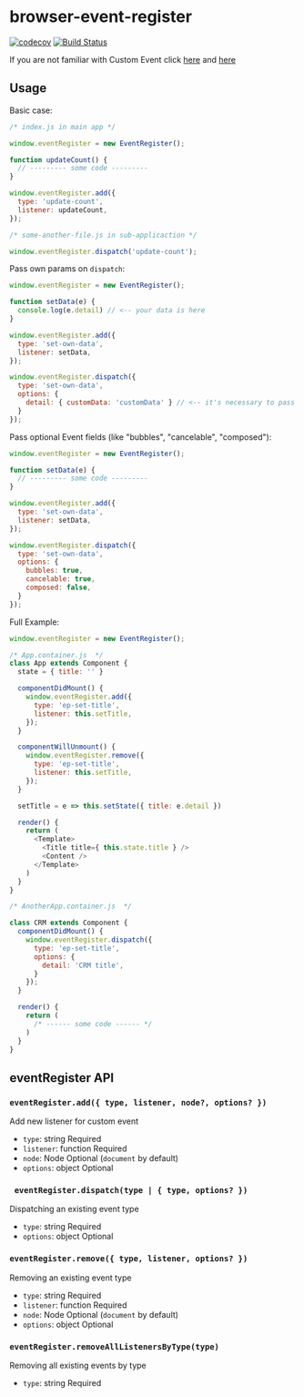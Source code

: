 # browser-event-register
[![codecov](https://codecov.io/gh/DisaPadla/browser-event-register/branch/master/graph/badge.svg)](https://codecov.io/gh/DisaPadla/browser-event-register)
[![Build Status](https://travis-ci.com/DisaPadla/browser-event-register.svg?branch=master)](https://travis-ci.com/DisaPadla/browser-event-register)  

If you are not familiar with Custom Event click [here](https://developer.mozilla.org/en-US/docs/Web/API/Event/Event) and [here](https://developer.mozilla.org/en-US/docs/Web/API/CustomEvent)  

## Usage
Basic case:
```js
/* index.js in main app */

window.eventRegister = new EventRegister();

function updateCount() {
  // --------- some code ---------
}

window.eventRegister.add({
  type: 'update-count',
  listener: updateCount,
});

/* some-another-file.js in sub-applicaction */

window.eventRegister.dispatch('update-count');
```
Pass own params on ```dispatch```:
```js
window.eventRegister = new EventRegister();

function setData(e) {
  console.log(e.detail) // <-- your data is here
}

window.eventRegister.add({
  type: 'set-own-data',
  listener: setData,
});

window.eventRegister.dispatch({
  type: 'set-own-data',
  options: {
    detail: { customData: 'customData' } // <-- it's necessary to pass "options.detail" property
  }
});
```
Pass optional Event fields (like "bubbles", "cancelable", "composed"):
```js
window.eventRegister = new EventRegister();

function setData(e) {
  // --------- some code ---------
}

window.eventRegister.add({
  type: 'set-own-data',
  listener: setData,
});

window.eventRegister.dispatch({
  type: 'set-own-data',
  options: {
    bubbles: true,
    cancelable: true,
    composed: false,
  }
});
```  
Full Example:
```js
window.eventRegister = new EventRegister();

/* App.container.js  */
class App extends Component {
  state = { title: '' }

  componentDidMount() {
    window.eventRegister.add({
      type: 'ep-set-title',
      listener: this.setTitle,
    });
  }

  componentWillUnmount() {
    window.eventRegister.remove({
      type: 'ep-set-title',
      listener: this.setTitle,
    });
  }

  setTitle = e => this.setState({ title: e.detail })

  render() {
    return (
      <Template>
        <Title title={ this.state.title } />
        <Content />
      </Template>
    )
  }
}
```

```js
/* AnotherApp.container.js  */

class CRM extends Component {
  componentDidMount() {
    window.eventRegister.dispatch({
      type: 'ep-set-title',
      options: {
        detail: 'CRM title',
      }
    });
  }

  render() {
    return (
      /* ------ some code ------ */
    )
  }
}
```

## eventRegister API
### ```eventRegister.add({ type, listener, node?, options? })```
Add new listener for custom event
 * ```type```: string Required
 * ```listener```: function Required
 * ```node```: Node Optional (```document``` by default)
 * ```options```: object Optional  

### ``` eventRegister.dispatch(type | { type, options? })```  
Dispatching an existing event type
  * ```type```: string Required
  * ```options```: object Optional  

### ```eventRegister.remove({ type, listener, options? })```
Removing an existing event type
  * ```type```: string Required
  * ```listener```: function Required
  * ```node```: Node Optional (```document``` by default)
  * ```options```: object Optional  

### ```eventRegister.removeAllListenersByType(type)```
Removing all existing events by type
  * ```type```: string Required


